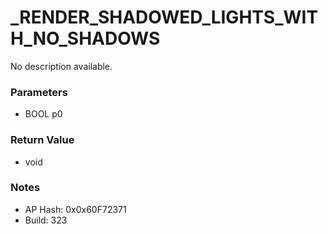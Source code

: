 # _RENDER_SHADOWED_LIGHTS_WITH_NO_SHADOWS

No description available.

### Parameters
* BOOL p0

### Return Value
* void

### Notes
* AP Hash: 0x0x60F72371
* Build: 323

